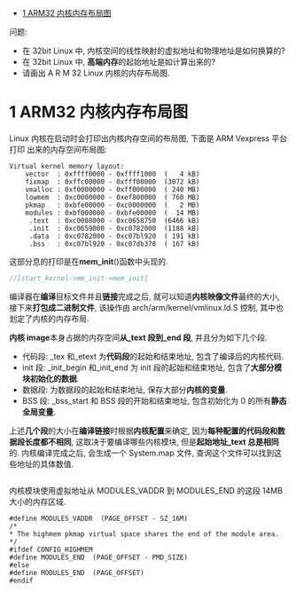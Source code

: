 
<!-- @import "[TOC]" {cmd="toc" depthFrom=1 depthTo=6 orderedList=false} -->

<!-- code_chunk_output -->

- [1 ARM32 内核内存布局图](#1-arm32-内核内存布局图)

<!-- /code_chunk_output -->

问题:

- 在 32bit Linux 中, 内核空间的线性映射的虚拟地址和物理地址是如何换算的?
- 在 32bit Linux 中, **高端内存**的起始地址是如计算出来的?
- 请画出 A R M 32 Linux 内核的内存布局图.

# 1 ARM32 内核内存布局图

Linux 内核在启动时会打印出内核内存空间的布局图, 下面是 ARM Vexpress 平台打印
出来的内存空间布局图:

```
Virtual kernel memory layout:
    vector  : 0xffff0000 - 0xffff1000  (   4 kB)
    fixmap  : 0xffc00000 - 0xfff00000  (3072 kB)
    vmalloc : 0xf0000000 - 0xff000000  ( 240 MB)
    lowmem  : 0xc0000000 - 0xef800000  ( 760 MB)
    pkmap   : 0xbfe00000 - 0xc0000000  (   2 MB)
    modules : 0xbf000000 - 0xbfe00000  (  14 MB)
     .text  : 0xc0008000 - 0xc0658750  (6466 kB)
     .init  : 0xc0659000 - 0xc0782000  (1188 kB)
     .data  : 0xc0782000 - 0xc07bl920  ( 191 kB)
     .bss   : 0xc07bl920 - 0xc07db378  ( 167 kB)
```

这部分息的打印是在**mem_init**()函数中头现的.

```cpp
//[start_kernel->mm_init->mem_init]


```

编译器在**编译**目标文件并且**链接**完成之后, 就可以知道**内核映像文件**最终的大小, 接下来**打包成二进制文件**, 该操作由 arch/arm/kernel/vmlinux.ld.S 控制, 其中也划定了内核的内存布局.

**内核 image**本身占据的内存空间**从_text 段到_end 段**, 并且分为如下几个段.

- 代码段: _tex 和_etext 为**代码段**的起始和结束地址, 包含了编译后的内核代码.
- init 段: _init_begin 和_init_end 为 init 段的起始和结束地址, 包含了**大部分模块初始化的数据**.
- 数据段: 为数据段的起始和结束地址, 保存大部分**内核的变量**.
- BSS 段: _bss_start 和 BSS 段的开始和结束地址, 包含初始化为 0 的所有**静态全局变量**.

上述**几个段**的大小在**编译链接**时根据**内核配置**来确定, 因为**每种配置的代码段和数据段长度都不相同**, 这取决于要编译哪些内核模块, 但是**起始地址_text 总是相同**的. 内核编译完成之后, 会生成一个 System.map 文件, 查询这个文件可以找到这些地址的具体数值.

```

```

内核模块使用虚拟地址从 MODULES_VADDR 到 MODULES_END 的这段 14MB 大小的内存区域.

```
#define MODULES_VADDR  (PAGE_OFFSET - SZ_16M)
/*
* The highmem pkmap virtual space shares the end of the module area.
*/
#ifdef CONFIG_HIGHMEM
#define MODULES_END  (PAGE_OFFSET - PMD_SIZE)
#else
#define MODULES_END  (PAGE_OFFSET)
#endif
```

